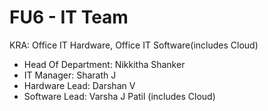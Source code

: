 # FU6 - IT Team

KRA: Office IT Hardware, Office IT Software(includes Cloud)

- Head Of Department: Nikkitha Shanker
- IT Manager: Sharath J 
- Hardware Lead: Darshan V
- Software Lead: Varsha J Patil (includes Cloud)

